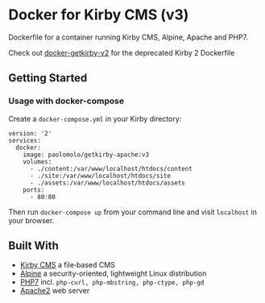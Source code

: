 # Docker for Kirby CMS (v3)

Dockerfile for a container running Kirby CMS, Alpine, Apache and PHP7.

Check out [docker-getkirby-v2](https://github.com/paolomolo/docker-getkirby-v2) for the deprecated Kirby 2 Dockerfile

## Getting Started

### Usage with docker-compose

Create a `docker-compose.yml` in your Kirby directory:

```
version: '2'
services:
  docker:
    image: paolomolo/getkirby-apache:v3
    volumes:
      - ./content:/var/www/localhost/htdocs/content
      - ./site:/var/www/localhost/htdocs/site
      - ./assets:/var/www/localhost/htdocs/assets
    ports:
      - 80:80

```

Then run `docker-compose up` from your command line and visit `localhost` in your browser.

## Built With

* [Kirby CMS](https://github.com/getkirby) a file‑based CMS
* [Alpine](https://github.com/alpinelinux) a security-oriented, lightweight Linux distribution
* [PHP7](https://github.com/php) incl. `php-curl, php-mbstring, php-ctype, php-gd`
* [Apache2](https://github.com/apache) web server
